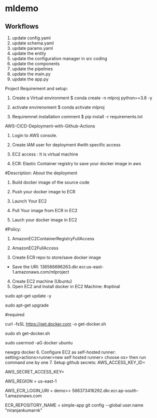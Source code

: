 # mldemo

## Workflows
1. update config.yaml
2. update schema.yaml
3. update params.yaml
4. update the entity
5. update the configuration manager in src coding
6. update the components
7. update the pipelines
8. update the main.py
9. update the app.py


Project Requirement and setup:

1. Create a Virtual environment 
$ conda create -n mlproj python==3.8 -y

2.  activate envirenoment
$ conda activate mlproj

3. Requiremnet installation comment
$ pip install -r requirements.txt



AWS-CICD-Deployment-with-Github-Actions

1. Login to AWS console.
2. Create IAM user for deployment
#with specific access

1. EC2 access : It is virtual machine

2. ECR: Elastic Container registry to save your docker image in aws


#Description: About the deployment

1. Build docker image of the source code

2. Push your docker image to ECR

3. Launch Your EC2 

4. Pull Your image from ECR in EC2

5. Lauch your docker image in EC2

#Policy:

1. AmazonEC2ContainerRegistryFullAccess

2. AmazonEC2FullAccess
3. Create ECR repo to store/save docker image
- Save the URI: 136566696263.dkr.ecr.us-east-1.amazonaws.com/mlproject
4. Create EC2 machine (Ubuntu)
5. Open EC2 and Install docker in EC2 Machine:
#optinal

sudo apt-get update -y

sudo apt-get upgrade

#required

curl -fsSL https://get.docker.com -o get-docker.sh

sudo sh get-docker.sh

sudo usermod -aG docker ubuntu

newgrp docker
6. Configure EC2 as self-hosted runner:
setting>actions>runner>new self hosted runner> choose os> then run command one by one
7. Setup github secrets:
AWS_ACCESS_KEY_ID=

AWS_SECRET_ACCESS_KEY=

AWS_REGION = us-east-1

AWS_ECR_LOGIN_URI = demo>>  566373416292.dkr.ecr.ap-south-1.amazonaws.com

ECR_REPOSITORY_NAME = simple-app
git config --global user.name "niranjankumarnk"

 
